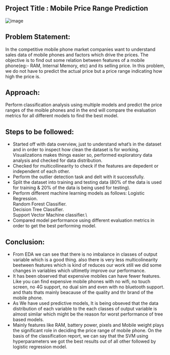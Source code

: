 Project Title : Mobile Price Range Prediction
--------------------------------------------------------------------------------------------------------------------------
![image](https://user-images.githubusercontent.com/107321295/201355321-bf49b12c-772f-4a05-8700-f312f3434697.png)


Problem Statement:
--------------------------------------------------------------------------------------------------------------------------
In the competitive mobile phone market companies want to understand sales data of mobile phones and factors which drive the prices. The objective is to find out some relation between features of a mobile phone(eg:- RAM, Internal Memory, etc) and its selling price. In this problem, we do not have to predict the actual price but a price range indicating how high the price is.

Approach:
-------------------------------------------------------------------------------------------------------------------------
Perform classification analysis using multiple models and predict the price ranges of the moible phones and in the end will compare the evaluation metrics for all different models to find the best model.

Steps to be followed:
--------------------------------------------------------------------------------------------------------------------------
* Started off with data overview, just to understand what’s in the dataset and in order to inspect how clean the dataset is for working.
Visualizations makes things easier so, performed exploratory data analysis and checked for data distribution.
* Checked for multicollinearity to check if the features are depedent or independent of each other.
* Perform the outlier detection task and delt with it successfully.
* Split the dataset into training and testing data (80% of the data is used for training & 20% of the data is being used for testing).
* Perform different machine learning models as follows:
Logistic Regression.\
Random Forest Classifier.\
Decision Tree Classifier.\
Support Vector Machine classifier.\
* Compared model performance using different evaluation metrics in order to get the best performing model.

Conclusion:
---------------------------------------------------------------------------------------------------------------------------
* From EDA we can see that there is no imbalance in classes of output variable which is a good thing. also there is very less multicolinearity beetween features which is kind of reduces our work still we did some changes in variables which ultimetly improve our performance.
* It has been observed that expensive mobiles can have fewer features. Like you can find expensive mobile phones with no wifi, no touch screen, no 4G support, no dual sim and even with no bluetooth support. and thats thats mainly beacause of the quality and thr brand of the mobile phone.
* As We have used predictive models, It is being obseved that the data distribution of each variable to the each classes of output variable is almost similar which might be the reason for worst performance of tree based models.
* Mainly features like RAM, battery power, pixels and Mobile weight plays the significant role in deciding the price range of mobile phone.
On the basis of the classification report, we can say that the SVM using hyperparameters we got the best results out of all other followed by logistic regression model.
